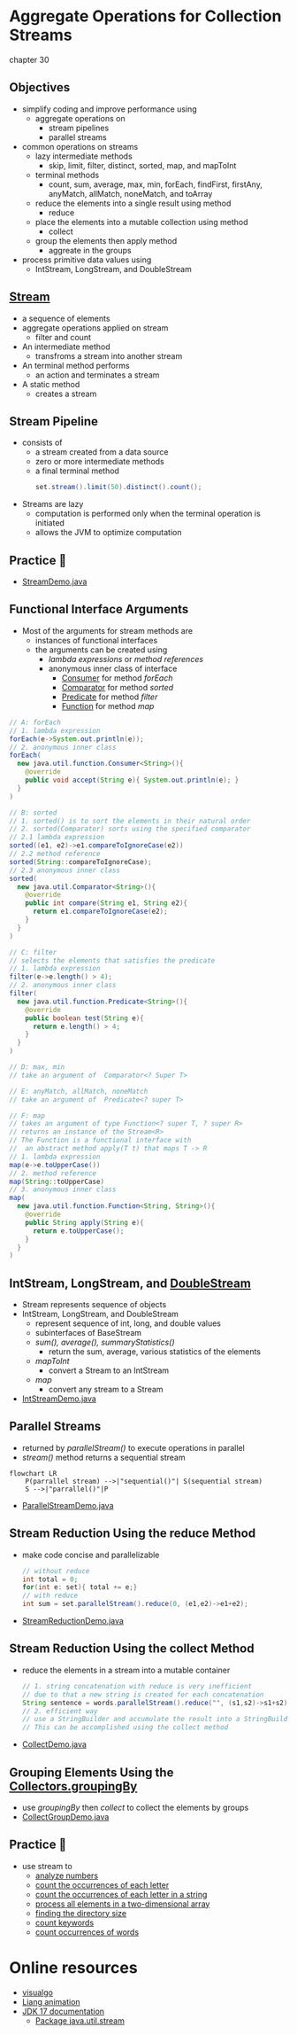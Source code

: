 # Aggregate Operations for Collection Streams
chapter 30


Objectives
---
- simplify coding and improve performance using
  - aggregate operations on
    - stream pipelines
    - parallel streams
- common operations on streams
  - lazy intermediate methods 
    - skip, limit, filter, distinct, sorted, map, and mapToInt
  - terminal methods 
    - count, sum, average, max, min, forEach, findFirst, firstAny, anyMatch, allMatch, noneMatch, and toArray
  - reduce the elements into a single result using method
    - reduce 
  - place the elements into a mutable collection using  method
    - collect
  - group the elements then apply method
    - aggreate in the groups
- process primitive data values using 
  - IntStream, LongStream, and DoubleStream


[Stream](https://devdocs.io/openjdk~17/java.base/java/util/stream/stream)
---
- a sequence of elements
- aggregate operations applied on stream
  - filter and count
- An intermediate method 
  - transfroms a stream into another stream
- An terminal method performs 
  - an action and terminates a stream
- A static method 
  - creates a stream


Stream Pipeline
---
- consists of 
  - a stream created from a data source 
  - zero or more intermediate methods
  - a final terminal method
    ```java
    set.stream().limit(50).distinct().count();
    ```
- Streams are lazy
  - computation is performed only when the terminal operation is initiated
  - allows the JVM to optimize computation


Practice 📝 
---
- [StreamDemo.java](./demos/StreamDemo.java)


Functional Interface Arguments 
---
- Most of the arguments for stream methods are 
  - instances of functional interfaces 
  - the arguments can be created using 
    - *lambda expressions* or *method references*
    - anonymous inner class of interface 
      - [Consumer](https://devdocs.io/openjdk~17/java.base/java/util/function/consumer) for method *forEach*
      - [Comparator](https://devdocs.io/openjdk~17/java.base/java/util/comparator) for method *sorted*
      - [Predicate](https://devdocs.io/openjdk~17/java.base/java/util/function/predicate) for method *filter*
      - [Function](https://devdocs.io/openjdk~17/java.base/java/util/function/function) for method *map*

```java
// A: forEach 
// 1. lambda expression
forEach(e->System.out.println(e));
// 2. anonymous inner class
forEach(
  new java.util.function.Consumer<String>(){
    @override
    public void accept(String e){ System.out.println(e); }
  }
)

// B: sorted 
// 1. sorted() is to sort the elements in their natural order
// 2. sorted(Comparator) sorts using the specified comparator
// 2.1 lambda expression
sorted((e1, e2)->e1.compareToIgnoreCase(e2))
// 2.2 method reference
sorted(String::compareToIgnoreCase);
// 2.3 anonymous inner class
sorted(
  new java.util.Comparator<String>(){
    @override
    public int compare(String e1, String e2){
      return e1.compareToIgnoreCase(e2);
    }
  }
)

// C: filter
// selects the elements that satisfies the predicate
// 1. lambda expression
filter(e->e.length() > 4);
// 2. anonymous inner class
filter(
  new java.util.function.Predicate<String>(){
    @override
    public boolean test(String e){
      return e.length() > 4;
    }
  }
)

// D: max, min
// take an argument of  Comparator<? Super T> 

// E: anyMatch, allMatch, noneMatch 
// take an argument of  Predicate<? super T>

// F: map
// takes an argument of type Function<? super T, ? super R>  
// returns an instance of the Stream<R>
// The Function is a functional interface with 
//  an abstract method apply(T t) that maps T -> R
// 1. lambda expression
map(e->e.toUpperCase())
// 2. method reference
map(String::toUpperCase)
// 3. anonymous inner class
map(
  new java.util.function.Function<String, String>(){
    @override
    public String apply(String e){
      return e.toUpperCase();
    }
  }
)
```


IntStream, LongStream, and [DoubleStream](https://devdocs.io/openjdk~17/java.base/java/util/stream/doublestream)
---
- Stream represents sequence of objects
- IntStream, LongStream, and DoubleStream  
  - represent sequence of int, long, and double values
  - subinterfaces of BaseStream 
  - *sum(), average(), summaryStatistics()* 
    - return the sum, average, various statistics of the elements 
  - *mapToInt* 
    - convert a Stream to an IntStream 
  - *map* 
    - convert any stream to a Stream
- [IntStreamDemo.java](./demos/IntStreamDemo.java)


Parallel Streams
---
- returned by *parallelStream()* to execute operations in parallel
- *stream()* method returns a sequential stream

```mermaid
flowchart LR
    P(parrallel stream) -->|"sequential()"| S(sequential stream)
    S -->|"parrallel()"|P
```
- [ParallelStreamDemo.java](./demos/ParallelStreamDemo.java)


Stream Reduction Using the reduce Method
---
- make code concise and parallelizable
  ```java
  // without reduce
  int total = 0;
  for(int e: set){ total += e;}
  // with reduce
  int sum = set.parallelStream().reduce(0, (e1,e2)->e1+e2);
  ```
- [StreamReductionDemo.java](./demos/StreamReductionDemo.java)


Stream Reduction Using the collect Method
---
- reduce the elements in a stream into a mutable container
  ```java
  // 1. string concatenation with reduce is very inefficient
  // due to that a new string is created for each concatenation
  String sentence = words.parallelStream().reduce("", (s1,s2)->s1+s2);
  // 2. efficient way
  // use a StringBuilder and accumulate the result into a StringBuilder 
  // This can be accomplished using the collect method
  ```
- [CollectDemo.java](./demos/CollectDemo.java)


Grouping Elements Using the [Collectors.groupingBy](https://devdocs.io/openjdk~17/java.base/java/util/stream/collectors)
---
- use  *groupingBy* then *collect* to collect the elements by groups
- [CollectGroupDemo.java](./demos/CollectGroupDemo.java)


Practice 📝 
---
- use stream to
  - [analyze numbers](./demos/AnalyzeNumbersUsingStream.java)
  - [count the occurrences of each letter](./demos/CountLettersUsingStream.java)
  - [count the occurrences of each letter in a string](./demos/CountOccurrenceOfLettersInAString.java)
  - [process all elements in a two-dimensional array](./demos/TwoDimensionalArrayStream.java)
  - [finding the directory size](./demos/DirectorySizeStream.java)
  - [count keywords](./demos/CountKeywordStream.java)
  - [count occurrences of words](./demos/CountOccurrenceOfWordsStream.java)

# Online resources
- [visualgo](https://visualgo.net/)
- [Liang animation](https://liveexample.pearsoncmg.com/liang/animation/animation.html)
- [JDK 17 documentation](https://devdocs.io/openjdk~17)
  - [Package java.util.stream](https://devdocs.io/openjdk~17/java.base/java/util/stream/package-summary)